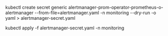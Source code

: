 kubectl create secret generic alertmanager-prom-operator-prometheus-o-alertmanager --from-file=alertmanager.yaml -n monitoring --dry-run -o yaml > alertmanager-secret.yaml

kubectl apply -f alertmanager-secret.yaml -n monitoring